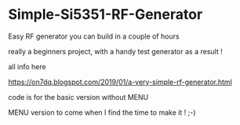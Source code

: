 # Simple-Si5351-RF-Generator
Easy RF generator you can build in a couple of hours

really a beginners project, with a handy test generator as a result !

all info here 

https://on7dq.blogspot.com/2019/01/a-very-simple-rf-generator.html

code is for the basic version without MENU

MENU version to come when I find the time to make it ! ;-)

